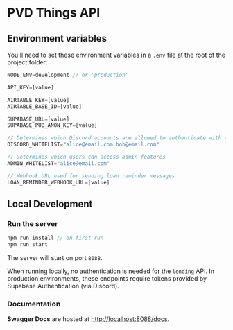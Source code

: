 # PVD Things API

## Environment variables
You'll need to set these environment variables in a `.env` file at the root of the project folder:
```js
NODE_ENV=development // or 'production'

API_KEY=[value]

AIRTABLE_KEY=[value]
AIRTABLE_BASE_ID=[value]

SUPABASE_URL=[value]
SUPABASE_PUB_ANON_KEY=[value]

// Determines which Discord accounts are allowed to authenticate with the API
DISCORD_WHITELIST="alice@email.com bob@email.com"

// Determines which users can access admin features
ADMIN_WHITELIST="alice@email.com"

// Webhook URL used for sending loan reminder messages
LOAN_REMINDER_WEBHOOK_URL=[value]
```

## Local Development

### Run the server
```js
npm run install // on first run
npm run start
```
The server will start on port `8088`.

When running locally, no authentication is needed for the `lending` API. In production environments, these endpoints require tokens provided by Supabase Authentication (via Discord).

### Documentation

**Swagger Docs** are hosted at [http://localhost:8088/docs]().